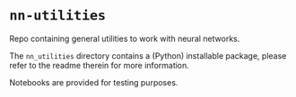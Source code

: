 # `nn-utilities`

Repo containing general utilities to work with neural networks.

The `nn_utilities` directory contains a (Python) installable package, please refer to the readme therein for more information.

Notebooks are provided for testing purposes.
